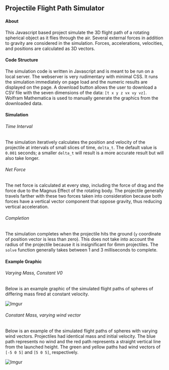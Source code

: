 ## Projectile Flight Path Simulator
#### About
This Javascript based project simulate the 3D flight path of a rotating spherical object as it flies 
through the air. Several external forces in addition to gravity are considered in the simulation. Forces, accelerations, velocities, and positions are calculated as 3D vectors.  


#### Code Structure
The simulation code is written in Javascript and is meant to be run on a local server. The webserver
is very rudimentary with minimal CSS. It runs the simulation immediately on page load and the 
numeric results are displayed on the page. A download button allows the user to download a CSV file
with the seven dimensions of the data: `[t x y z vx vy vz]`.
Wolfram Mathematica is used to manually generate the graphics from the downloaded data.


#### Simulation
###### Time Interval
The simulation iteratively calculates the position and velocity of the projectile at intervals
of small slices of time, `delta_t`. The default value is `0.001` seconds; a smaller `delta_t` will 
result is a more accurate result but will also take longer. 

###### Net Force
The net force is calculated at every step, including the force of drag and the force due to the
Magnus Effect of the rotating body. The projectile generally travels farther with these two forces
taken into consideration because both forces have a vertical vector component that oppose gravity,
thus reducing vertical acceleration. 

###### Completion
The simulation completes when the projectile hits the ground (`y` coordinate of position vector
is less than zero). This does not take into account the radius of the projectile because it is 
insignificant for 6mm projectiles. The `solve` function generally takes between 1 and 3 milliseconds 
to complete. 


#### Example Graphic
###### Varying Mass, Constant V0
Below is an example graphic of the simulated flight paths of spheres of differing mass fired at constant velocity. 


![Imgur](https://i.imgur.com/b7NUqEH.jpg)


###### Constant Mass, varying wind vector
Below is an example of the simulated flight paths of spheres with varying wind vectors. Projectiles had identical mass and initial velocity. The blue path represents no wind and the red path represents a straight vertical line from the launched height. The green and yellow paths had wind vectors of `[-5 0 5]` and `[5 0 5]`, respectively.  

![Imgur](https://i.imgur.com/hPqixJL.jpg)

